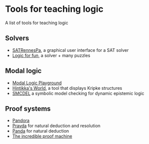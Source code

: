 # Tools for teaching logic

A list of tools for teaching logic

## Solvers

- [SATRennesPa](satrennespa.irisa.fr/), a graphical user interface for a SAT solver
- [Logic for fun](https://l4f.cecs.anu.edu.au/), a solver + many puzzles


## Modal logic
- [Modal Logic Playground](https://rkirsling.github.io/modallogic/)
- [Hintikka's World](http://hintikkasworld.irisa.fr/), a tool that displays Kripke structures
- [SMCDEL](https://w4eg.de/malvin/illc/smcdelweb/index.html) a symbolic model checking for dynamic epistemic logic


## Proof systems
- [Pandora](https://www.doc.ic.ac.uk/pandora/newpandora/index.html)
- [Pravda](http://pravda.irisa.fr/) for natural deduction and resolution
- [Panda](http://people.irisa.fr/Francois.Schwarzentruber/panda/) for natural deduction
- [The incredible proof machine](https://incredible.pm/)
